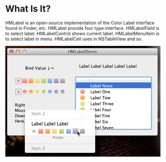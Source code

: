 What Is It?
===========

HMLabel is an open-source implementation of the Color Label interface found in Finder, etc.
HMLabel provide four type interface. 
HMLabelField is to select label. 
HMLabelControl shows current label.
HMLabelMenuItem is to select label in menu.
HMLabelCell uses in NSTableView and so.

![HMLabel screenshot](HMLabelDemo.png)

